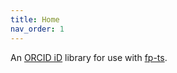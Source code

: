 ```yaml
---
title: Home
nav_order: 1
---
```


An [ORCID iD] library for use with [fp-ts].

[fp-ts]: https://gcanti.github.io/fp-ts/
[orcid id]: https://en.wikipedia.org/wiki/ORCID
